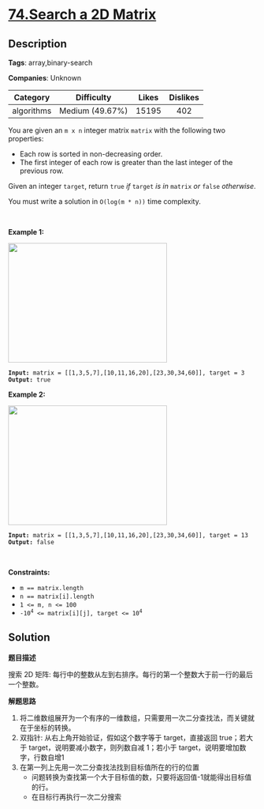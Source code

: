# [74.Search a 2D Matrix](https://leetcode.com/problems/search-a-2d-matrix/description/)

## Description

**Tags**: array,binary-search

**Companies**: Unknown

| Category | Difficulty | Likes | Dislikes |
| :------: | :--------: | :---: | :------: |
| algorithms | Medium (49.67%) | 15195 | 402 |

<p>You are given an <code>m x n</code> integer matrix <code>matrix</code> with the following two properties:</p>
<ul>
  <li>Each row is sorted in non-decreasing order.</li>
  <li>The first integer of each row is greater than the last integer of the previous row.</li>
</ul>
<p>Given an integer <code>target</code>, return <code>true</code> <em>if</em> <code>target</code> <em>is in</em> <code>matrix</code> <em>or</em> <code>false</code> <em>otherwise</em>.</p>
<p>You must write a solution in <code>O(log(m * n))</code> time complexity.</p>
<p>&nbsp;</p>
<p><strong class="example">Example 1:</strong></p>
<img alt="" src="https://assets.leetcode.com/uploads/2020/10/05/mat.jpg" style="width: 322px; height: 242px;" />
<pre><code><strong>Input:</strong> matrix = [[1,3,5,7],[10,11,16,20],[23,30,34,60]], target = 3
<strong>Output:</strong> true</code></pre>
<p><strong class="example">Example 2:</strong></p>
<img alt="" src="https://assets.leetcode.com/uploads/2020/10/05/mat2.jpg" style="width: 322px; height: 242px;" />
<pre><code><strong>Input:</strong> matrix = [[1,3,5,7],[10,11,16,20],[23,30,34,60]], target = 13
<strong>Output:</strong> false</code></pre>
<p>&nbsp;</p>
<p><strong>Constraints:</strong></p>
<ul>
  <li><code>m == matrix.length</code></li>
  <li><code>n == matrix[i].length</code></li>
  <li><code>1 &lt;= m, n &lt;= 100</code></li>
  <li><code>-10<sup>4</sup> &lt;= matrix[i][j], target &lt;= 10<sup>4</sup></code></li>
</ul>

## Solution

**题目描述**

搜索 2D 矩阵: 每行中的整数从左到右排序。每行的第一个整数大于前一行的最后一个整数。

**解题思路**

1. 将二维数组展开为一个有序的一维数组，只需要用一次二分查找法，而关键就在于坐标的转换。
2. 双指针: 从右上角开始验证，假如这个数字等于 target，直接返回 true；若大于 target，说明要减小数字，则列数自减 1；若小于 target，说明要增加数字，行数自增1
3. 在第一列上先用一次二分查找法找到目标值所在的行的位置
    - 问题转换为查找第一个大于目标值的数，只要将返回值-1就能得出目标值的行。
    - 在目标行再执行一次二分搜索

